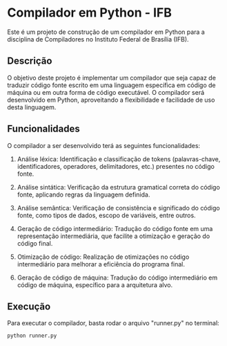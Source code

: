 # Compilador em Python - IFB

Este é um projeto de construção de um compilador em Python para a disciplina de Compiladores no Instituto Federal de Brasília (IFB).

## Descrição

O objetivo deste projeto é implementar um compilador que seja capaz de traduzir código fonte escrito em uma linguagem específica em código de máquina ou em outra forma de código executável. O compilador será desenvolvido em Python, aproveitando a flexibilidade e facilidade de uso desta linguagem.

## Funcionalidades

O compilador a ser desenvolvido terá as seguintes funcionalidades:

1. Análise léxica: Identificação e classificação de tokens (palavras-chave, identificadores, operadores, delimitadores, etc.) presentes no código fonte.

2. Análise sintática: Verificação da estrutura gramatical correta do código fonte, aplicando regras da linguagem definida.

3. Análise semântica: Verificação de consistência e significado do código fonte, como tipos de dados, escopo de variáveis, entre outros.

4. Geração de código intermediário: Tradução do código fonte em uma representação intermediária, que facilite a otimização e geração do código final.

5. Otimização de código: Realização de otimizações no código intermediário para melhorar a eficiência do programa final.

6. Geração de código de máquina: Tradução do código intermediário em código de máquina, específico para a arquitetura alvo.

## Execução

Para executar o compilador, basta rodar o arquivo "runner.py" no terminal:

```bash
python runner.py

